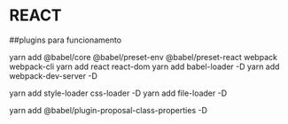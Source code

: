 # REACT

##plugins para funcionamento

yarn add @babel/core @babel/preset-env @babel/preset-react webpack webpack-cli
yarn add react react-dom
yarn add babel-loader -D
yarn add webpack-dev-server -D

<!-- dependencias para css -->

yarn add style-loader css-loader -D
yarn add file-loader -D

<!-- Plugins para components -->

yarn add @babel/plugin-proposal-class-properties -D